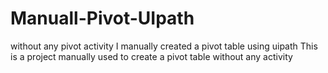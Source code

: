 # Manuall-Pivot-UIpath
without any pivot activity I manually created a pivot table using uipath
This is a project manually used to create a pivot table without any activity
